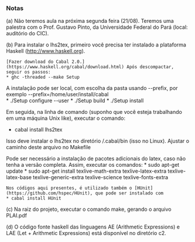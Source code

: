 ### Notas 

(a) Não teremos aula na próxima segunda feira (21/08). Teremos uma palestra com o Prof. Gustavo Pinto, da Universidade Federal do Pará (local: auditório do CIC). 

(b) Para instalar o lhs2tex, primeiro você precisa ter instalado a plataforma Haskell (http://www.haskell.org). 

    [Fazer download do Cabal 2.0.](https://www.haskell.org/cabal/download.html) Após descompactar, seguir os passos:
    * ghc -threaded --make Setup
 A instalação pode ser local, com escolha da pasta usando --prefix, por exemplo --prefix=/home/user/install/cabal    
    * ./Setup configure --user
    * ./Setup build
    * ./Setup install


Em seguida, na linha de comando (suponho que você esteja trabalhando em uma máquina Unix like), executar o comando: 

   * cabal install lhs2tex

Isso deve instalar o lhs2tex no diretório <home>/.cabal/bin (isso no Linux). Ajustar o caminho deste arquivo no Makefile

Pode ser necessário a instalação de pacotes adicionais do latex, caso não tenha a versão completa. Assim, executar os comandos:
    * sudo apt-get update
    * sudo apt-get install texlive-math-extra texlive-latex-extra texlive-latex-base texlive-generic-extra texlive-science texlive-fonts-extra

    Nos códigos aqui presentes, é utilizado também o [HUnit](https://github.com/hspec/HUnit), que pode ser instalado com
    * cabal install HUnit 


(c) Na raiz do projeto, executar o comando make, gerando o arquivo PLAI.pdf

(d) O código fonte haskell das linguagens AE (Arithmetic Expressions) e LAE (Let + Arithmetic Expressions) está disponível no diretório c2.  
